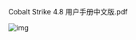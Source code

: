 Cobalt Strike 4.8 用户手册中文版.pdf

![img](https://i1.hdslb.com/bfs/new_dyn/b084397c014282d70a391e0762ca969e72338055.jpg@1052w_!web-dynamic.avif)
